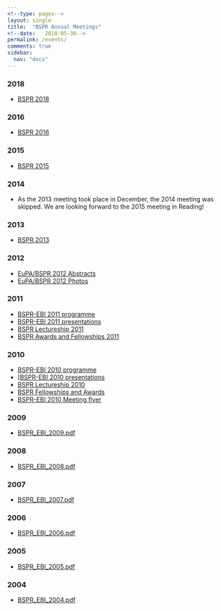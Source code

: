```yaml
---
<!--type: pages-->
layout: single
title:  "BSPR Annual Meetings"
<!--date:   2018-05-30-->
permalink: /events/
comments: true
sidebar:
  nav: "docs"
---
```


<!--all events list-->
<!--{%for post in site.categories.Events%}-->

   <!--<li><a href = {{site.baseurl}}{{post.url}}> {{post.title}}</a></li>-->

<!--{% endfor %}-->


### 2018

- [BSPR 2018]({{site.baseurl}}/event/bspr-meeting-2018)

### 2016

- [BSPR 2016]({{site.baseurl}}/event/bspr-meeting-2016)


### 2015

- [BSPR 2015]({{site.baseurl}}/event/bspr-meeting-2015)

### 2014

- As the 2013 meeting took place in December, the 2014 meeting was skipped. We are looking forward to the 2015 meeting in Reading!

### 2013

- [BSPR 2013]({{site.baseurl}}/event/bspr-meeting-2013)


### 2012
- [EuPA/BSPR 2012 Abstracts]({{site.baseurl}}/assets/files/EUPA2012Abstracts_final.pdf)
- [EuPA/BSPR 2012 Photos]()

### 2011
- [BSPR-EBI 2011 programme]({{site.baseurl}}/event/bspr-ebi-2011-programme)
- [BSPR-EBI 2011 presentations]({{site.baseurl}}/bspr-ebi-2011-presentations)
- [BSPR Lectureship 2011]({{site.baseurl}}/bspr-lectureship-2011)
- [BSPR Awards and Fellowships 2011]({{site.baseurl}}/bspr-awards-and-fellowships-2011)

### 2010
- [BSPR-EBI 2010 programme]({{site.baseurl}}/event/bspr-ebi-2010-programme)
- [[BSPR-EBI 2010 presentations]({{site.baseurl}}/bspr-ebi-2010-presentations)
- [BSPR Lectureship 2010]({{site.baseurl}}/bspr-lectureship-2010)
- [BSPR Fellowships and Awards]({{site.baseurl}}/bspr-awards-and-fellowships-2010)
- [BSPR-EBI 2010 Meeting flyer]({{site.baseurl}}/assets/files/bspr-awards-and-fellowships-2010.pdf)

### 2009
- [BSPR_EBI_2009.pdf]({{site.baseurl}}/assets/files/BSPR_EBI_2009.pdf)

### 2008
- [BSPR_EBI_2008.pdf]({{site.baseurl}}/assets/files/BSPR_EBI_2008.pdf)

### 2007
- [BSPR_EBI_2007.pdf]({{site.baseurl}}/assets/files/BSPR_EBI_2007.pdf)

### 2006
- [BSPR_EBI_2006.pdf]({{site.baseurl}}/assets/files/BSPR_EBI_2006.pdf)

### 2005
- [BSPR_EBI_2005.pdf]({{site.baseurl}}/assets/files/BSPR_EBI_2005.pdf)

### 2004
- [BSPR_EBI_2004.pdf]({{site.baseurl}}/assets/files/BSPR_EBI_2004.pdf)